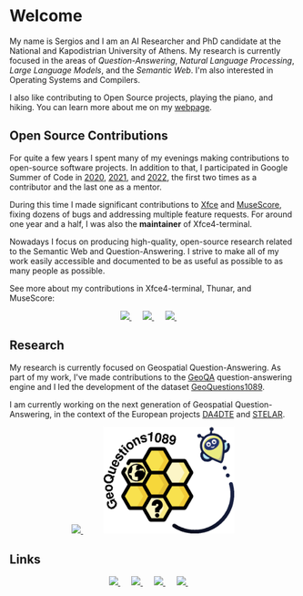 # Welcome

My name is Sergios and I am an AI Researcher and PhD candidate at the National and Kapodistrian University of Athens. My research is currently focused in the areas of _Question-Answering_, _Natural Language Processing_, _Large Language Models_, and the _Semantic Web_. I'm also interested in Operating Systems and Compilers.


I also like contributing to Open Source projects, playing the piano, and hiking. You can learn more about me on my [webpage](http://users.uoa.gr/~skefalidis/).

<h2>Open Source Contributions</h2>

For quite a few years I spent many of my evenings making contributions to open-source software projects. In addition to that, I participated in Google Summer of Code in [2020](https://musescore.org/en/user/2522066/blog/2020/08/26/gsoc-2020-albums-summary), [2021](http://users.uoa.gr/~sdi1800073/sources/xfce_blog05.html), and [2022](https://elessar-space.blogspot.com/2022/05/a-journey-begins-gsoc-2022.html), the first two times as a contributor and the last one as a mentor. 

During this time I made significant contributions to [Xfce](https://xfce.org/) and [MuseScore](https://musescore.org/en), fixing dozens of bugs and addressing multiple feature requests. For around one year and a half, I was also the **maintainer** of Xfce4-terminal. 

Nowadays I focus on producing high-quality, open-source research related to the Semantic Web and Question-Answering. I strive to make all of my work easily accessible and documented to be as useful as possible to as many people as possible.

See more about my contributions in Xfce4-terminal, Thunar, and MuseScore:

<p align="center" text-align="center">
  
  <a href="https://gitlab.xfce.org/apps/xfce4-terminal/-/commits/master?author=Sergios%20-%20Anestis%20Kefalidis">
    <img src="https://gitlab.xfce.org/uploads/-/system/project/avatar/35/utilities-terminal.png" width="200px"/>
  </a>&nbsp;&nbsp;&nbsp;&nbsp;  
  
  <a href="https://gitlab.xfce.org/xfce/thunar/-/merge_requests?scope=all&state=all&author_username=SKefalidis">
    <img src="https://upload.wikimedia.org/wikipedia/commons/thumb/6/63/Thunar.svg/640px-Thunar.svg.png" width="200px"/>
  </a>&nbsp;&nbsp;&nbsp;&nbsp;  
  
  <a href="https://github.com/musescore/MuseScore/pulls?q=is%3Apr+author%3Askefalidis+">
    <img src="https://upload.wikimedia.org/wikipedia/commons/7/70/MuseScore_logo.png" width="200px"/>
  </a>&nbsp;&nbsp;&nbsp;&nbsp;  
  
</p>

<h2>Research</h2>

My research is currently focused on Geospatial Question-Answering. As part of my work, I've made contributions to the [GeoQA](https://github.com/AI-team-UoA/GeoQA) question-answering engine and I led the development of the dataset [GeoQuestions1089](https://github.com/AI-team-UoA/GeoQuestions1089). 

I am currently working on the next generation of Geospatial Question-Answering, in the context of the European projects [DA4DTE](http://da4dte.e-geos.earth/) and [STELAR](https://stelar-project.eu/).


<p align="center" text-align="center">
  
  <a href="https://github.com/AI-team-UoA/GeoQA">
    <img src="https://github.com/AI-team-UoA/GeoQA2/raw/main/GEOQA_logo.png?raw=true" width="200px"/>
  </a>&nbsp;&nbsp;&nbsp;&nbsp;&nbsp;&nbsp;&nbsp;&nbsp;    
  
  <a href="https://github.com/AI-team-UoA/GeoQuestions1089">
    <img src="https://github.com/AI-team-UoA/GeoQuestions1089/raw/main/logo/geoquestions1089_logo_2.png" width="230px"/>
  </a>  

<h2>Links</h2>

<p align="center">
  
  <a href="https://www.linkedin.com/in/sergios-anestis-kefalidis/">
    <img src="https://img.shields.io/badge/LinkedIn-0A66C2.svg?style=for-the-badge&logo=LinkedIn&logoColor=white" height="30px"/>
  </a>&nbsp;&nbsp;&nbsp;&nbsp;  
  
  <a href="https://www.kaggle.com/sergioskef">
    <img src="https://img.shields.io/badge/Kaggle-20BEFF.svg?style=for-the-badge&logo=Kaggle&logoColor=white" height="30px"/>
  </a>&nbsp;&nbsp;&nbsp;&nbsp;

   <a href="https://scholar.google.com/citations?user=ApgfDoYAAAAJ&hl=en&oi=ao">
    <img src="https://img.shields.io/badge/Google%20Scholar-4285F4.svg?style=for-the-badge&logo=Google-Scholar&logoColor=white" height="30px"/>
  </a>&nbsp;&nbsp;&nbsp;&nbsp;  
  
  <a href="https://www.researchgate.net/profile/Sergios-Kefalidis">
    <img src="https://img.shields.io/badge/ResearchGate-00CCBB.svg?style=for-the-badge&logo=ResearchGate&logoColor=white" height="30px"/>
  </a>&nbsp;&nbsp;&nbsp;&nbsp;
  
</p>
